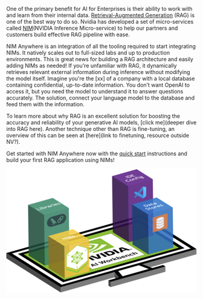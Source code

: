 One of the primary benefit for AI for Enterprises is their ability to work with and learn from their internal data. [Retrieval-Augmented Generation](https://blogs.nvidia.com/blog/what-is-retrieval-augmented-generation/) (RAG) is one of the best way to do so. Nvidia has developed a set of micro-services called [NIM](https://docs.nvidia.com/nim/large-language-models/latest/introduction.html#:~:text=NVIDIA%20NIM%20is%20a%20set,to%20inference%20with%20unparalleled%20performance)(NVIDIA Inference Micro-service) to help our partners and customers build effective RAG pipeline with ease. 

NIM Anywhere is an integration of all the tooling required to start integrating NIMs. It natively scales out to full-sized labs and up to production environments. This is great news for building a RAG architecture and easily adding NIMs as needed! If you're unfamiliar with RAG, it dynamically retrieves relevant
external information during inference without modifying the model
itself. Imagine you're the [xx] of a company with a local database containing confidential, up-to-date information. You don’t want OpenAI to access it, but you need the model to understand it to answer questions accurately. The solution, connect your language model to the database and feed them with the information. 

To learn more about why RAG is an excellent solution for boosting the accuracy and reliability of your generative AI models, [click me](deeper dive into RAG here). Another technique other than RAG is fine-tuning, an overview of this can be seen at [here](link to finetuning, resource outside NV?).

Get started with NIM Anywhere now with the [quick start](#quick-start) instructions and build your first RAG application using NIMs!

![NIM Anywhere Screenshot](_static/nim-anywhere.png)
